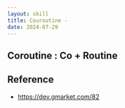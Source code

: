 ```yaml
---
layout: skill
title: Couroutine - 
date: 2024-07-29
---
```





## Coroutine : Co + Routine





## Reference

- <https://dev.gmarket.com/82>